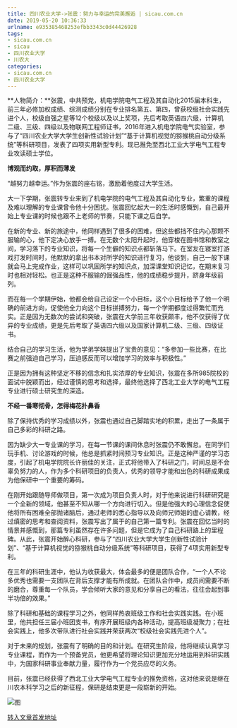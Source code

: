 ```yaml
---
title: 四川农业大学->张震：努力与幸运的完美邂逅 | sicau.com.cn
date: 2019-05-20 10:36:33
urlname: e935385468253efbb3343c0d44426928
tags: 
- sicau.com.cn
- sicau
- 四川农业大学
- 川农大
categories:
- sicau.com.cn
- 四川农业大学
---
```



**人物简介：**张震，中共预党，机电学院电气工程及其自动化2015届本科生，前三年必修加权成绩、综测成绩分别在专业排名第五、第四，曾获校级社会实践先进个人，校级自强之星等12个校级以及以上奖项，先后考取英语四六级，计算机二级、三级、四级以及物联网工程师证书，2016年进入机电学院电气实验室，参与了“四川农业大学大学生创新性试验计划”“基于计算机视觉的猕猴桃自动分级系统”等科研项目，发表了四项实用新型专利。现已推免至西北工业大学电气工程专业攻读硕士学位。

**博观而约取，厚积而薄发**

“越努力越幸运。”作为张震的座右铭，激励着他度过大学生活。

大一下学期，张震转专业来到了机电学院的电气工程及其自动化专业，繁重的课程及难以理解的专业课曾令他十分困扰。张震回忆起大一的生活时感慨到，自己最开始上专业课的时候也跟不上老师的节奏，只能下课之后自学。

在新的专业、新的旅途中，他同样遇到了很多的困难，但这些都挡不住内心那颗不服输的心，他下定决心放手一搏。在无数个太阳升起时，他穿梭在图书馆和教室之间，学习落下的专业知识，将每一个生僻的知识点都斩落马下。在室友在寝室打游戏打发时间时，他默默的拿出书本对所学的知识进行复习，他谈到，自己一般下课就会马上完成作业，这样可以巩固所学的知识点，加深课堂知识记忆，在期末复习时也相对轻松。也正是这种不服输的倔强品性，他的成绩稳步提升，跻身年级前列。

而在每一个学期伊始，他都会给自己设定一个小目标，这个小目标给予了他一个明确的前进方向，促使他全力向这个目标拼搏努力，每一个学期都度过得繁忙而充实。正是因为无数次的尝试和突破，张震在大学前三年收获颇丰，他不仅获得了优异的专业成绩，更是先后考取了英语四六级以及国家计算机二级、三级、四级证书。

结合自己的学习生活，他为学弟学妹提出了宝贵的意见：“多参加一些比赛，在比赛之前强迫自己学习，压迫感反而可以增加学习的效率与积极性。”

正是因为拥有这种坚定不移的信念和扎实浓厚的专业知识，张震在多所985院校的面试中脱颖而出，经过谨慎的思考和选择，最终他选择了西北工业大学的电气工程专业进行硕士研究生的深造。

**不经一番寒彻骨，怎得梅花扑鼻香**

除了保持优秀的学习成绩以外，张震也通过自己脚踏实地的积累，走出了一条属于自己多彩的科研之路。

因为缺少大一专业课的学习，在每一节课的课间休息时张震仍不敢懈怠。在同学们玩手机、讨论游戏的时候，他总是抓紧时间预习专业知识。正是这种严谨的学习态度，引起了机电学院院长许丽佳的关注，正式将他带入了科研之门，时间总是不会辜负努力的人，作为多个科研项目的负责人，优秀的领导才能和出色的科研成果成为他保研中一个重要的筹码。

在刚开始跟随导师做项目，第一次成为项目负责人时，对于他来说进行科研研究是一个全新的领域，他甚至不知从哪一个方向进行切入。但是他强大的心理信念促使他将所有困难全部抛诸脑后，通过老师的悉心指导以及向师兄师姐的虚心请教，经过缜密的思考和查阅资料，张震写出了属于的自己第一篇专利。张震在回忆当时的情景并感慨到，那篇专利虽然存在许多问题，但是它成为了自己科研路上的里程碑。从此，张震开始醉心科研，参与了“四川农业大学大学生创新性试验计划”、“基于计算机视觉的猕猴桃自动分级系统”等科研项目，获得了4项实用新型专利。

在三年的科研生涯中，他认为收获最大，体会最多的便是团队合作，“一个人不论多优秀也需要一支团队在背后支撑才能有所成就。在团队合作中，成员间需要不断的磨合，尊重每一个队员，学会倾听大家的意见和分享自己的看法，往往会起到事半功倍的效果。”

除了科研和基础的课程学习之外，他同样热衷班级工作和社会实践实践。在小班里，他共担任三届小班团支书，有序开展班级内各种活动，提高班级凝聚力；在社会实践上，他多次带队进行社会实践并荣获两次“校级社会实践先进个人”。

对于未来的规划，张震有了明确的目的和计划。在研究生阶段，他将继续认真学习专业课程，而作为一个预备党员，他更希望将理论知识更加充分地运用到科研实践中，为国家科研事业奉献力量，履行作为一个党员应尽的义务。

目前，张震已经获得了西北工业大学电气工程专业的推免资格，这对他来说是继在川农本科学习之后的新征程，保研是结束更是一段崭新的开始。



![图](https://news.sicau.edu.cn/__local/5/7A/32/F2E60BD1EFE255E7724170A3083_2E230CB7_29F9E.jpg)

[转入文章首发地址](https://news.sicau.edu.cn/info/1078/51598.htm)